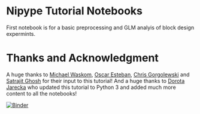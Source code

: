 # Nipype Tutorial Notebooks

First notebook is for a basic preprocessing and GLM analyis of block design expermints.

# Thanks and Acknowledgment

A huge thanks to [Michael Waskom](https://github.com/mwaskom), [Oscar Esteban](https://github.com/oesteban), [Chris Gorgolewski](https://github.com/chrisfilo) and [Satrajit Ghosh](https://github.com/satra) for their input to this tutorial! And a huge thanks to [Dorota Jarecka](https://github.com/djarecka/) who updated this tutorial to Python 3 and added much more content to all the notebooks!

[![Binder](https://mybinder.org/badge.svg)](https://mybinder.org/v2/gh/arash-ash/nipype_tutorial/master)
